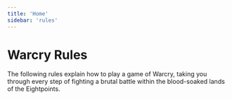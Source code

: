 ```yaml
---
title: 'Home'
sidebar: 'rules'
---
```


# Warcry Rules

The following rules explain how to play a game of Warcry, taking you through every step of fighting a brutal battle within the blood-soaked lands of the Eightpoints.
